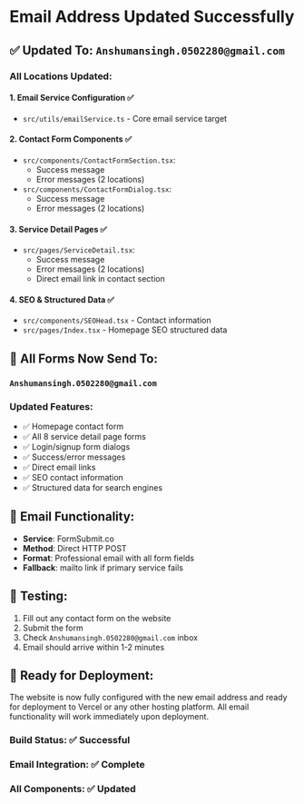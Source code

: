 # Email Address Updated Successfully

## ✅ Updated To: `Anshumansingh.0502280@gmail.com`

### **All Locations Updated:**

#### 1. **Email Service Configuration** ✅
- `src/utils/emailService.ts` - Core email service target

#### 2. **Contact Form Components** ✅
- `src/components/ContactFormSection.tsx`:
  - Success message
  - Error messages (2 locations)
- `src/components/ContactFormDialog.tsx`:
  - Success message  
  - Error messages (2 locations)

#### 3. **Service Detail Pages** ✅
- `src/pages/ServiceDetail.tsx`:
  - Success message
  - Error messages (2 locations)
  - Direct email link in contact section

#### 4. **SEO & Structured Data** ✅
- `src/components/SEOHead.tsx` - Contact information
- `src/pages/Index.tsx` - Homepage SEO structured data

## 🚀 **All Forms Now Send To:**
### `Anshumansingh.0502280@gmail.com`

### **Updated Features:**
- ✅ Homepage contact form
- ✅ All 8 service detail page forms
- ✅ Login/signup form dialogs
- ✅ Success/error messages
- ✅ Direct email links
- ✅ SEO contact information
- ✅ Structured data for search engines

## 📧 **Email Functionality:**
- **Service**: FormSubmit.co
- **Method**: Direct HTTP POST
- **Format**: Professional email with all form fields
- **Fallback**: mailto link if primary service fails

## 🧪 **Testing:**
1. Fill out any contact form on the website
2. Submit the form
3. Check `Anshumansingh.0502280@gmail.com` inbox
4. Email should arrive within 1-2 minutes

## 🚀 **Ready for Deployment:**
The website is now fully configured with the new email address and ready for deployment to Vercel or any other hosting platform. All email functionality will work immediately upon deployment.

### **Build Status:** ✅ Successful
### **Email Integration:** ✅ Complete
### **All Components:** ✅ Updated